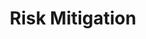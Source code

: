 ---
layout: sub-service
order: 6
title: "Risk Mitigation"
parent: "Strategy"
description: "SLKone's Risk Mitigation services identify, assess, and address potential risks to ensure your organization remains resilient and capable of achieving its strategic objectives."
approach: "We employ a proactive approach to risk mitigation, utilizing comprehensive risk assessments and strategic planning to identify potential threats. Our solutions are tailored to your specific business needs, ensuring robust defenses and contingency plans are in place to minimize impact and ensure business continuity."
intro: "SLKone's Risk Mitigation services ensure resilience by identifying and addressing potential risks to achieve strategic objectives."
focus_areas:
  - title: "Risk Assessment"
    content: "Conduct thorough evaluations to identify and understand potential risks that could impact your business."
  - title: "Risk Management Strategy"
    content: "Develop and implement strategies to mitigate identified risks and enhance organizational resilience."
  - title: "Contingency Planning"
    content: "Create detailed contingency plans to ensure swift and effective responses to unforeseen events."
  - title: "Risk Monitoring Systems"
    content: "Implement systems to continuously monitor and report on key risks, ensuring timely interventions."
  - title: "Risk Culture Development"
    content: "Foster a risk-aware culture within your organization to proactively address and manage potential threats."
why_choose:
  - "Proactive Risk Identification and Management"
  - "Customized Risk Mitigation Strategies"
  - "Comprehensive Contingency Planning"
  - "Experienced Risk Management Professionals"
  - "Continuous Risk Monitoring and Improvement"
cta: "Contact us to discover how our Risk Mitigation services can safeguard your organization against potential threats and ensure long-term strategic success."
icon: "fa-shield-halved"
color: "mustard"
---